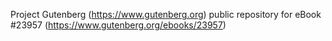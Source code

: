 Project Gutenberg (https://www.gutenberg.org) public repository for eBook #23957 (https://www.gutenberg.org/ebooks/23957)
